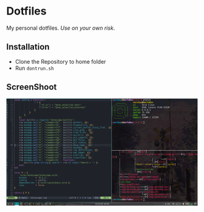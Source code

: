 # Dotfiles
My personal dotfiles. *Use on your own risk*.
## Installation
- Clone the Repository to home folder
- Run `dontrun.sh`
## ScreenShoot
![ScreenShot](./screenshoot.png "ScreenShoot")

